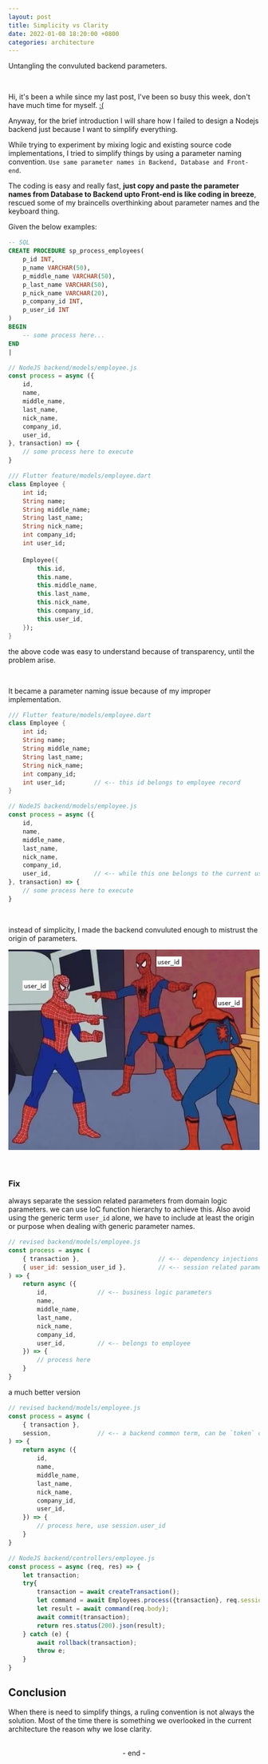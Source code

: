 ```yaml
---
layout: post
title: Simplicity vs Clarity
date: 2022-01-08 18:20:00 +0800
categories: architecture
---
```

Untangling the convuluted backend parameters.

<br>

Hi, it's been a while since my last post, I've been so busy this week, don't have much time for myself. [:(](# "jk :D, it is my hobby to create programs.")

Anyway, for the brief introduction I will share how I failed to design a Nodejs backend just because I want to simplify everything.

While trying to experiment by mixing logic and existing source code implementations,
I tried to simplify things by using a parameter naming convention. `Use same parameter names in Backend, Database and Front-end`.

The coding is easy and really fast, **just copy and paste the parameter names from Database to Backend upto Front-end is like coding in breeze**, rescued some of my braincells overthinking about parameter names and the keyboard thing.


Given the below examples:
```sql
-- SQL
CREATE PROCEDURE sp_process_employees(
    p_id INT,
    p_name VARCHAR(50),
    p_middle_name VARCHAR(50),
    p_last_name VARCHAR(50),
    p_nick_name VARCHAR(20),
    p_company_id INT,
    p_user_id INT
) 
BEGIN
    -- some process here...
END
|
```
```js
// NodeJS backend/models/employee.js
const process = async ({
    id,
    name,
    middle_name,
    last_name,
    nick_name,
    company_id,
    user_id,
}, transaction) => {
    // some process here to execute
}
```
```dart
/// Flutter feature/models/employee.dart
class Employee {
    int id;
    String name;
    String middle_name;
    String last_name;
    String nick_name;
    int company_id;
    int user_id;

    Employee({
        this.id,
        this.name,
        this.middle_name,
        this.last_name,
        this.nick_name,
        this.company_id,
        this.user_id,
    });
}
```

the above code was easy to understand because of transparency, until the problem arise.  

<br>

It became a parameter naming issue because of my improper implementation.

```dart
/// Flutter feature/models/employee.dart
class Employee {
    int id;
    String name;
    String middle_name;
    String last_name;
    String nick_name;
    int company_id;
    int user_id;        // <-- this id belongs to employee record
}
```
```js
// NodeJS backend/models/employee.js
const process = async ({
    id,
    name,
    middle_name,
    last_name,
    nick_name,
    company_id,     
    user_id,            // <-- while this one belongs to the current user, intended for [created|modified]_by_id
}, transaction) => {
    // some process here to execute
}
```

<br>

instead of simplicity, I made the backend convuluted enough to mistrust the origin of parameters.


![spiders.jpg](/assets/images/spidermans.jpg)

<br>

### Fix
always separate the session related parameters from domain logic parameters. we can use IoC function hierarchy to achieve this. Also avoid using the generic term `user_id` alone, we have to include at least the origin or purpose when dealing with generic parameter names.

```js
// revised backend/models/employee.js
const process = async (
    { transaction },                      // <-- dependency injections
    { user_id: session_user_id },         // <-- session related parameters
) => {
    return async ({
        id,              // <-- business logic parameters
        name,
        middle_name,
        last_name,
        nick_name,
        company_id,
        user_id,         // <-- belongs to employee
    }) => {
        // process here
    }
}
```

a much better version
```js
// revised backend/models/employee.js
const process = async (
    { transaction },
    session,             // <-- a backend common term, can be `token` or `claims`
) => {
    return async ({
        id,
        name,
        middle_name,
        last_name,
        nick_name,
        company_id,
        user_id,
    }) => {
        // process here, use session.user_id
    }
}
```
```js
// NodeJS backend/controllers/employee.js
const process = async (req, res) => {
    let transaction;
    try{
        transaction = await createTransaction();
        let command = await Employees.process({transaction}, req.session);
        let result = await command(req.body);
        await commit(transaction);
        return res.status(200).json(result);
    } catch (e) {
        await rollback(transaction);
        throw e;
    }
}
```

## Conclusion
When there is need to simplify things, a ruling convention is not always the solution.
Most of the time there is something we overlooked in the current architecture the reason why we lose clarity.

<br>

<center>- end -</center>
